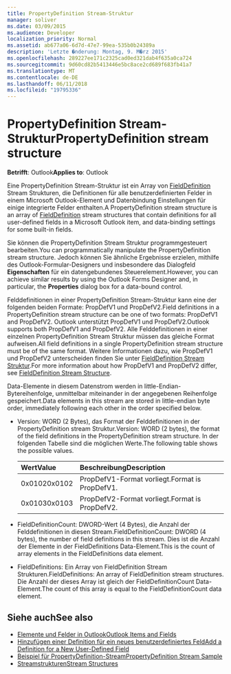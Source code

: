 ```yaml
---
title: PropertyDefinition Stream-Struktur
manager: soliver
ms.date: 03/09/2015
ms.audience: Developer
localization_priority: Normal
ms.assetid: ab677a06-6d7d-47e7-99ea-535b0b24389a
description: 'Letzte �nderung: Montag, 9. M�rz 2015'
ms.openlocfilehash: 289227ee171c2325cad0ed321dab4f635a0ca724
ms.sourcegitcommit: 9d60cd82b5413446e5bc8ace2cd689f683fb41a7
ms.translationtype: MT
ms.contentlocale: de-DE
ms.lasthandoff: 06/11/2018
ms.locfileid: "19795336"
---
```

# <a name="propertydefinition-stream-structure"></a><span data-ttu-id="ef598-103">PropertyDefinition Stream-Struktur</span><span class="sxs-lookup"><span data-stu-id="ef598-103">PropertyDefinition stream structure</span></span>

<span data-ttu-id="ef598-104">**Betrifft**: Outlook</span><span class="sxs-lookup"><span data-stu-id="ef598-104">**Applies to**: Outlook</span></span> 
  
<span data-ttu-id="ef598-105">Eine PropertyDefinition Stream-Struktur ist ein Array von [FieldDefinition](fielddefinition-stream-structure.md) Stream Strukturen, die Definitionen für alle benutzerdefinierten Felder in einem Microsoft Outlook-Element und Datenbindung Einstellungen für einige integrierte Felder enthalten.</span><span class="sxs-lookup"><span data-stu-id="ef598-105">A PropertyDefinition stream structure is an array of [FieldDefinition](fielddefinition-stream-structure.md) stream structures that contain definitions for all user-defined fields in a Microsoft Outlook item, and data-binding settings for some built-in fields.</span></span> 
  
<span data-ttu-id="ef598-106">Sie können die PropertyDefinition Stream Struktur programmgesteuert bearbeiten.</span><span class="sxs-lookup"><span data-stu-id="ef598-106">You can programmatically manipulate the PropertyDefinition stream structure.</span></span> <span data-ttu-id="ef598-107">Jedoch können Sie ähnliche Ergebnisse erzielen, mithilfe des Outlook-Formular-Designers und insbesondere das Dialogfeld **Eigenschaften** für ein datengebundenes Steuerelement.</span><span class="sxs-lookup"><span data-stu-id="ef598-107">However, you can achieve similar results by using the Outlook Forms Designer and, in particular, the **Properties** dialog box for a data-bound control.</span></span> 
  
<span data-ttu-id="ef598-108">Felddefinitionen in einer PropertyDefinition Stream-Struktur kann eine der folgenden beiden Formate: PropDefV1 und PropDefV2.</span><span class="sxs-lookup"><span data-stu-id="ef598-108">Field definitions in a PropertyDefinition stream structure can be one of two formats: PropDefV1 and PropDefV2.</span></span> <span data-ttu-id="ef598-109">Outlook unterstützt PropDefV1 und PropDefV2.</span><span class="sxs-lookup"><span data-stu-id="ef598-109">Outlook supports both PropDefV1 and PropDefV2.</span></span> <span data-ttu-id="ef598-110">Alle Felddefinitionen in einer einzelnen PropertyDefinition Stream Struktur müssen das gleiche Format aufweisen.</span><span class="sxs-lookup"><span data-stu-id="ef598-110">All field definitions in a single PropertyDefinition stream structure must be of the same format.</span></span> <span data-ttu-id="ef598-111">Weitere Informationen dazu, wie PropDefV1 und PropDefV2 unterscheiden finden Sie unter [FieldDefinition Stream Struktur](fielddefinition-stream-structure.md).</span><span class="sxs-lookup"><span data-stu-id="ef598-111">For more information about how PropDefV1 and PropDefV2 differ, see [FieldDefinition Stream Structure](fielddefinition-stream-structure.md).</span></span>
  
<span data-ttu-id="ef598-112">Data-Elemente in diesem Datenstrom werden in little-Endian-Bytereihenfolge, unmittelbar miteinander in der angegebenen Reihenfolge gespeichert.</span><span class="sxs-lookup"><span data-stu-id="ef598-112">Data elements in this stream are stored in little-endian byte order, immediately following each other in the order specified below.</span></span>
  
- <span data-ttu-id="ef598-113">Version: WORD (2 Bytes), das Format der Felddefinitionen in der PropertyDefinition stream Struktur.</span><span class="sxs-lookup"><span data-stu-id="ef598-113">Version: WORD (2 bytes), the format of the field definitions in the PropertyDefinition stream structure.</span></span> <span data-ttu-id="ef598-114">In der folgenden Tabelle sind die möglichen Werte.</span><span class="sxs-lookup"><span data-stu-id="ef598-114">The following table shows the possible values.</span></span>
    
    |<span data-ttu-id="ef598-115">**Wert**</span><span class="sxs-lookup"><span data-stu-id="ef598-115">**Value**</span></span>|<span data-ttu-id="ef598-116">**Beschreibung**</span><span class="sxs-lookup"><span data-stu-id="ef598-116">**Description**</span></span>|
    |:-----|:-----|
    |<span data-ttu-id="ef598-117">0x0102</span><span class="sxs-lookup"><span data-stu-id="ef598-117">0x0102</span></span>  <br/> |<span data-ttu-id="ef598-118">PropDefV1-Format vorliegt.</span><span class="sxs-lookup"><span data-stu-id="ef598-118">Format is PropDefV1.</span></span>  <br/> |
    |<span data-ttu-id="ef598-119">0x0103</span><span class="sxs-lookup"><span data-stu-id="ef598-119">0x0103</span></span>  <br/> |<span data-ttu-id="ef598-120">PropDefV2-Format vorliegt.</span><span class="sxs-lookup"><span data-stu-id="ef598-120">Format is PropDefV2.</span></span>  <br/> |
   
- <span data-ttu-id="ef598-121">FieldDefinitionCount: DWORD-Wert (4 Bytes), die Anzahl der Felddefinitionen in diesen Stream.</span><span class="sxs-lookup"><span data-stu-id="ef598-121">FieldDefinitionCount: DWORD (4 bytes), the number of field definitions in this stream.</span></span> <span data-ttu-id="ef598-122">Dies ist die Anzahl der Elemente in der FieldDefinitions Data-Element.</span><span class="sxs-lookup"><span data-stu-id="ef598-122">This is the count of array elements in the FieldDefinitions data element.</span></span>
    
- <span data-ttu-id="ef598-123">FieldDefinitions: Ein Array von FieldDefinition Stream Strukturen.</span><span class="sxs-lookup"><span data-stu-id="ef598-123">FieldDefinitions: An array of FieldDefinition stream structures.</span></span> <span data-ttu-id="ef598-124">Die Anzahl der dieses Array ist gleich der FieldDefinitionCount Data-Element.</span><span class="sxs-lookup"><span data-stu-id="ef598-124">The count of this array is equal to the FieldDefinitionCount data element.</span></span>
    
## <a name="see-also"></a><span data-ttu-id="ef598-125">Siehe auch</span><span class="sxs-lookup"><span data-stu-id="ef598-125">See also</span></span>

- [<span data-ttu-id="ef598-126">Elemente und Felder in Outlook</span><span class="sxs-lookup"><span data-stu-id="ef598-126">Outlook Items and Fields</span></span>](outlook-items-and-fields.md)
- [<span data-ttu-id="ef598-127">Hinzufügen einer Definition für ein neues benutzerdefiniertes Feld</span><span class="sxs-lookup"><span data-stu-id="ef598-127">Add a Definition for a New User-Defined Field</span></span>](how-to-add-a-definition-for-a-new-user-defined-field.md)
- [<span data-ttu-id="ef598-128">Beispiel für PropertyDefinition-Stream</span><span class="sxs-lookup"><span data-stu-id="ef598-128">PropertyDefinition Stream Sample</span></span>](propertydefinition-stream-sample.md)
- [<span data-ttu-id="ef598-129">Streamstrukturen</span><span class="sxs-lookup"><span data-stu-id="ef598-129">Stream Structures</span></span>](stream-structures.md)

